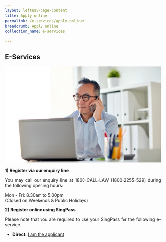 ```yaml
---
layout: leftnav-page-content
title: Apply online
permalink: /e-services/apply-online/
breadcrumb: Apply online
collection_name: e-services

---
```


E-Services
---

<div class="image"><img src="/images/1504083328552.png/" style="width:600px"></div>

**1) Register via our enquiry line**

<p style="text-align: justify">You may call our enquiry line at 1800-CALL-LAW (1800-2255-529) during the following opening hours:</p>

Mon - Fri: 8.30am to 5.00pm<br>
(Closed on Weekends & Public Holidays)

**2) Register online using SingPass**

<p style="text-align: justify">Please note that you are required to use your SingPass for the following e-service.</p>

* **Direct:**  [I am the applicant](https://saml.singpass.gov.sg/spauth/login/eservloginpage?URL=%2FFIM%2Fsps%2FSingpassIDPFed%2Fsaml20%2Flogininitial%3FRequestBinding%3DHTTPArtifact%26ResponseBinding%3DHTTPArtifact%26PartnerId%3Dhttps%253a%252f%252fwww.mlaw.gov.sg%252feservices%252fmp%252fSAML%252f%26NameIdFormat%3DEmail%26esrvcID%3DLSRA%26Target%3Deservices%252fCMC%252fMediatorsPortal%252fsingpass-redirection-page%252f%253freturnurlpage%253ddirect-intake&TAM_OP=login)
